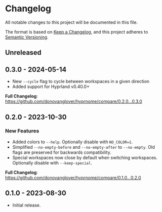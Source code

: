 # Changelog

All notable changes to this project will be documented in this file.

The format is based on [Keep a Changelog](https://keepachangelog.com/en/1.0.0/),
and this project adheres to [Semantic Versioning](https://semver.org/spec/v2.0.0.html).

## Unreleased

## 0.3.0 - 2024-05-14

- New `--cycle` flag to cycle between workspaces in a given direction
- Added support for Hyprland v0.40.0+

**Full Changelog**: https://github.com/donovanglover/hyprnome/compare/0.2.0...0.3.0

## 0.2.0 - 2023-10-30

### New Features

- Added colors to `--help`. Optionally disable with `NO_COLOR=1`.
- Simplified `--no-empty-before` and `--no-empty-after` to `--no-empty`. Old flags are preserved for backwards compatibility.
- Special workspaces now close by default when switching workspaces. Optionally disable with `--keep-special`.

**Full Changelog**: https://github.com/donovanglover/hyprnome/compare/0.1.0...0.2.0

## 0.1.0 - 2023-08-30

- Initial release.
